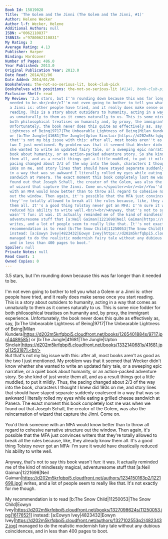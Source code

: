 ```yaml
---
Book Id: 15819028
Title: 'The Golem and the Jinni (The Golem and the Jinni, #1)'
Author: Helene Wecker
Author l-f: Wecker, Helene
Additional Authors: null
ISBN: ="0062110837"
ISBN13: ="9780062110831"
My Rating: 3
Average Rating: 4.13
Publisher: Harper
Binding: Hardcover
Number of Pages: 486.0
Year Published: 2013.0
Original Publication Year: 2013.0
Date Read: 2014/02/06
Date Added: 2014/01/26
Bookshelves: the-not-so-serious-lit, book-club-pick
Bookshelves with positions: the-not-so-serious-lit (#114), book-club-pick (#12)
Exclusive Shelf: read
My Review: '3.5 stars, but I''m rounding down because this was far longer than it
  needed to be.<br/><br/>I''m not even going to bother to tell you what a Golem or
  a Jinni is: other people have tried, and it really does make sense once you start
  reading. This is a story about outsiders to humanity, acting in a way that comes
  as unnaturally to them as it comes naturally to us. This is some nice fodder for
  both philosophical treatises on humanity and, by proxy, the immigrant experience.
  Unfortunately, the book never does this quite as effectively as, say, [b:The Unbearable
  Lightness of Being|9717|The Unbearable Lightness of Being|Milan Kundera|https://d202m5krfqbpi5.cloudfront.net/books/1265401884s/9717.jpg|4489585]
  or [b:The Jungle|41681|The Jungle|Upton Sinclair|https://d202m5krfqbpi5.cloudfront.net/books/1332140681s/41681.jpg|1253187].<br/><br/>But
  that''s not my big issue with this: after all, most books aren''t as good as the
  two I just mentioned. My problem was that it seemed that Wecker didn''t know whether
  she wanted to write an updated fairy tale, or a sweeping epic narrative, or a quiet
  book about humanity, or an action-packed adventure story. So she kind of just wrote
  them all, and as a result things got a little muddled, to put it mildly. Thus, the
  pacing changed about 2/3 of the way into the book, characters I thought I knew did
  180s on me, and story lines that should have stayed separate suddenly coalesced
  in a way that was so awkward I literally rolled my eyes while eating a grilled cheese
  sandwich at Panera. The exact moment this book completely lost me was when <spoiler>we
  found out that Joseph Schall, the creator of the Golem, was also the reincarnation
  of wizard that capture the Jinni. Come on.</spoiler><br/><br/>You''d think someone
  with an MFA would know better than to throw all regard to cohesive narrative structure
  out the window. Then again, it''s possible that the MFA just convinces writers that
  they''re totally allowed to break all the rules because, like, they already know
  them all. It''s a good thing Tolstoy never got an MFA: I''m sure it would have drastically
  reduced his ability to write well.<br/><br/>Anyway, that''s not to say this book
  wasn''t fun: it was. It actually reminded me of the kind of mindlessly magical,
  adventuresome stuff that [a:Neil Gaiman|1221698|Neil Gaiman|https://d202m5krfqbpi5.cloudfront.net/authors/1234150163p2/1221698.jpg]
  writes, and a lot of people seem to really like that. It''s not exactly for me though.<br/><br/>My
  recommendation is to read [b:The Snow Child|11250053|The Snow Child|Eowyn Ivey|https://d202m5krfqbpi5.cloudfront.net/books/1327098624s/11250053.jpg|16176521]
  instead: [a:Eowyn Ivey|4823432|Eowyn Ivey|https://d202m5krfqbpi5.cloudfront.net/authors/1327102553p2/4823432.jpg]
  managed to do the realistic modernish fairy tale without any dubious coincidences,
  and in less than 400 pages to boot.'
Spoiler: null
Private Notes: null
Read Count: 1
Owned Copies: 0
---
```


3.5 stars, but I'm rounding down because this was far longer than it needed to be.<br/><br/>I'm not even going to bother to tell you what a Golem or a Jinni is: other people have tried, and it really does make sense once you start reading. This is a story about outsiders to humanity, acting in a way that comes as unnaturally to them as it comes naturally to us. This is some nice fodder for both philosophical treatises on humanity and, by proxy, the immigrant experience. Unfortunately, the book never does this quite as effectively as, say, [b:The Unbearable Lightness of Being|9717|The Unbearable Lightness of Being|Milan Kundera|https://d202m5krfqbpi5.cloudfront.net/books/1265401884s/9717.jpg|4489585] or [b:The Jungle|41681|The Jungle|Upton Sinclair|https://d202m5krfqbpi5.cloudfront.net/books/1332140681s/41681.jpg|1253187].<br/><br/>But that's not my big issue with this: after all, most books aren't as good as the two I just mentioned. My problem was that it seemed that Wecker didn't know whether she wanted to write an updated fairy tale, or a sweeping epic narrative, or a quiet book about humanity, or an action-packed adventure story. So she kind of just wrote them all, and as a result things got a little muddled, to put it mildly. Thus, the pacing changed about 2/3 of the way into the book, characters I thought I knew did 180s on me, and story lines that should have stayed separate suddenly coalesced in a way that was so awkward I literally rolled my eyes while eating a grilled cheese sandwich at Panera. The exact moment this book completely lost me was when <spoiler>we found out that Joseph Schall, the creator of the Golem, was also the reincarnation of wizard that capture the Jinni. Come on.</spoiler><br/><br/>You'd think someone with an MFA would know better than to throw all regard to cohesive narrative structure out the window. Then again, it's possible that the MFA just convinces writers that they're totally allowed to break all the rules because, like, they already know them all. It's a good thing Tolstoy never got an MFA: I'm sure it would have drastically reduced his ability to write well.<br/><br/>Anyway, that's not to say this book wasn't fun: it was. It actually reminded me of the kind of mindlessly magical, adventuresome stuff that [a:Neil Gaiman|1221698|Neil Gaiman|https://d202m5krfqbpi5.cloudfront.net/authors/1234150163p2/1221698.jpg] writes, and a lot of people seem to really like that. It's not exactly for me though.<br/><br/>My recommendation is to read [b:The Snow Child|11250053|The Snow Child|Eowyn Ivey|https://d202m5krfqbpi5.cloudfront.net/books/1327098624s/11250053.jpg|16176521] instead: [a:Eowyn Ivey|4823432|Eowyn Ivey|https://d202m5krfqbpi5.cloudfront.net/authors/1327102553p2/4823432.jpg] managed to do the realistic modernish fairy tale without any dubious coincidences, and in less than 400 pages to boot.